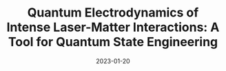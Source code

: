 ---
title: "Quantum Electrodynamics of Intense Laser-Matter Interactions: A Tool for Quantum State Engineering"
collection: publications
permalink: " /publication/2023-01-20-Quantum Electrodynamics of Intense Laser-Matter Interactions: A Tool for Quantum State Engineering"
date: 2023-01-20
venue: 'Phys. Rev. X Quantum'
paperurl: 'https://journals.aps.org/prxquantum/abstract/10.1103/PRXQuantum.4.010201'
citation: 'Philipp Stammer, Javier Rivera-Dean, Andrew Maxwell, Theocharis Lamprou, Andres Ordóñez, Marcelo F. Ciappina, Paraskevas Tzallas, Maciej Lewenstein, PRX Quantum 4, 010201 (2023)'
---